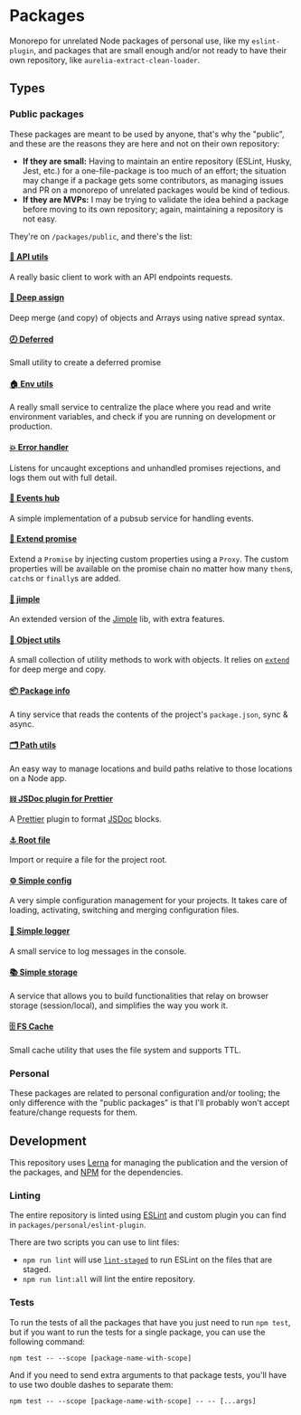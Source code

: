 # Packages

Monorepo for unrelated Node packages of personal use, like my `eslint-plugin`, and packages that are small enough and/or not ready to have their own repository, like `aurelia-extract-clean-loader`.

## Types

### Public packages

These packages are meant to be used by anyone, that's why the "public", and these are the reasons they are here and not on their own repository:

- **If they are small:** Having to maintain an entire repository (ESLint, Husky, Jest, etc.) for a one-file-package is too much of an effort; the situation may change if a package gets some contributors, as managing issues and PR on a monorepo of unrelated packages would be kind of tedious.
- **If they are MVPs:** I may be trying to validate the idea behind a package before moving to its own repository; again, maintaining a repository is not easy.

They're on `/packages/public`, and there's the list:

#### [🚀 API utils](./packages/public/api-utils)

A really basic client to work with an API endpoints requests.

#### [🧬 Deep assign](./packages/public/deep-assign)

Deep merge (and copy) of objects and Arrays using native spread syntax.

#### [🕗 Deferred](./packages/public/deferred)

Small utility to create a deferred promise

#### [🏠 Env utils](./packages/public/env-utils)

A really small service to centralize the place where you read and write environment variables, and check if you are running on development or production.

#### [💥 Error handler](./packages/public/error-handler)

Listens for uncaught exceptions and unhandled promises rejections, and logs them out with full detail.

#### [🚚 Events hub](./packages/public/events-hub)

A simple implementation of a pubsub service for handling events.

#### [💫 Extend promise](./packages/public/extend-promise)

Extend a `Promise` by injecting custom properties using a `Proxy`. The custom properties will be available on the promise chain no matter how many `then`s, `catch`s or `finally`s are added.

#### [💉 jimple](./packages/public/jimple)

An extended version of the [Jimple](https://www.npmjs.com/package/jimple) lib, with extra features.

#### [🧰 Object utils](./packages/public/object-utils)

A small collection of utility methods to work with objects. It relies on [`extend`](https://www.npmjs.com/package/extend) for deep merge and copy.

#### [📦 Package info](./packages/public/package-info)

A tiny service that reads the contents of the project's `package.json`, sync & async.

#### [🗂 Path utils](./packages/public/path-utils)

An easy way to manage locations and build paths relative to those locations on a Node app.

#### [𝍌 JSDoc plugin for Prettier](./packages/public/prettier-jsdoc)

A [Prettier](https://prettier.io) plugin to format [JSDoc](https://jsdoc.app) blocks.

#### [⚓️ Root file](./packages/public/root-file)

Import or require a file for the project root.

#### [⚙️ Simple config](./packages/public/simple-config)

A very simple configuration management for your projects. It takes care of loading, activating, switching and merging configuration files.

#### [💬 Simple logger](./packages/public/simple-logger)

A small service to log messages in the console.

#### [📚 Simple storage](./packages/public/simple-storage)

A service that allows you to build functionalities that relay on browser storage (session/local), and simplifies the way you work it.

#### [🗄 FS Cache](./packages/public/fs-cache)

Small cache utility that uses the file system and supports TTL.

### Personal

These packages are related to personal configuration and/or tooling; the only difference with the "public packages" is that I'll probably won't accept feature/change requests for them.

## Development

This repository uses [Lerna](https://lerna.js.org) for managing the publication and the version of the packages, and [NPM](http://npmjs.com) for the dependencies.

### Linting

The entire repository is linted using [ESLint](https://eslint.org) and custom plugin you can find in `packages/personal/eslint-plugin`.

There are two scripts you can use to lint files:

- `npm run lint` will use [`lint-staged`](https://npmjs.com/package/lint-staged) to run ESLint on the files that are staged.
- `npm run lint:all` will lint the entire repository.

### Tests

To run the tests of all the packages that have you just need to run `npm test`, but if you want to run the tests for a single package, you can use the following command:

```
npm test -- --scope [package-name-with-scope]
```

And if you need to send extra arguments to that package tests, you'll have to use two double dashes to separate them:

```
npm test -- --scope [package-name-with-scope] -- -- [...args]
```
